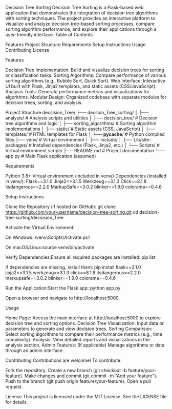 Decision Tree Sorting
Decision Tree Sorting is a Flask-based web application that demonstrates the integration of decision tree algorithms with sorting techniques. The project provides an interactive platform to visualize and analyze decision tree-based sorting processes, compare sorting algorithm performance, and explore their applications through a user-friendly interface.
Table of Contents

Features
Project Structure
Requirements
Setup Instructions
Usage
Contributing
License

Features

Decision Tree Implementation: Build and visualize decision trees for sorting or classification tasks.
Sorting Algorithms: Compare performance of various sorting algorithms (e.g., Bubble Sort, Quick Sort).
Web Interface: Interactive UI built with Flask, Jinja2 templates, and static assets (CSS/JavaScript).
Analysis Tools: Generate performance metrics and visualizations for algorithms.
Modular Design: Organized codebase with separate modules for decision trees, sorting, and analysis.

Project Structure
decsision_Tree/
├── decsion_Tree_sorting/
│   ├── analysis/                # Analysis scripts and utilities
│   ├── decision_tree/           # Decision tree algorithms and logic
│   ├── sorting_algorithms/      # Sorting algorithm implementations
│   ├── static/                  # Static assets (CSS, JavaScript)
│   ├── templates/               # HTML templates for Flask
│   └── __pycache__/             # Python compiled files
├── venv/                        # Virtual environment
│   ├── Include/
│   ├── Lib/site-packages/       # Installed dependencies (Flask, Jinja2, etc.)
│   └── Scripts/                 # Virtual environment scripts
├── README.md                    # Project documentation
└── app.py                       # Main Flask application (assumed)

Requirements

Python 3.8+
Virtual environment (included in venv/)
Dependencies (installed in venv/):
Flask==3.1.0
Jinja2==3.1.5
Werkzeug==3.1.3
Click==8.1.8
itsdangerous==2.2.0
MarkupSafe==3.0.2
blinker==1.9.0
colorama==0.4.6



Setup Instructions

Clone the Repository (if hosted on GitHub):
git clone https://github.com/your-username/decision-tree-sorting.git
cd decision-tree-sorting/decsision_Tree


Activate the Virtual Environment:

On Windows:.\venv\Scripts\Activate.ps1


On macOS/Linux:source venv/bin/activate




Verify Dependencies:Ensure all required packages are installed:
pip list

If dependencies are missing, install them:
pip install flask==3.1.0 jinja2==3.1.5 werkzeug==3.1.3 click==8.1.8 itsdangerous==2.2.0 markupsafe==3.0.2 blinker==1.9.0 colorama==0.4.6


Run the Application:Start the Flask app:
python app.py

Open a browser and navigate to http://localhost:5000.


Usage

Home Page: Access the main interface at http://localhost:5000 to explore decision tree and sorting options.
Decision Tree Visualization: Input data or parameters to generate and view decision trees.
Sorting Comparison: Select sorting algorithms to compare their performance metrics (e.g., time complexity).
Analysis: View detailed reports and visualizations in the analysis section.
Admin Features: (If applicable) Manage algorithms or data through an admin interface.

Contributing
Contributions are welcome! To contribute:

Fork the repository.
Create a new branch (git checkout -b feature/your-feature).
Make changes and commit (git commit -m "Add your feature").
Push to the branch (git push origin feature/your-feature).
Open a pull request.

License
This project is licensed under the MIT License. See the LICENSE file for details.
